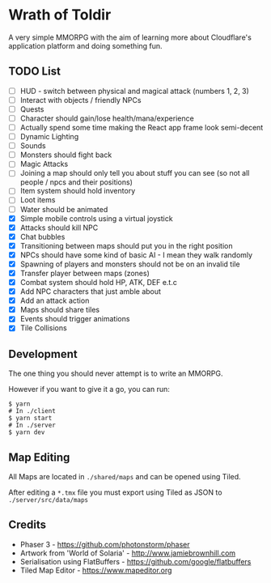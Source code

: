 # Wrath of Toldir

A very simple MMORPG with the aim of learning more about Cloudflare's application platform and doing something fun.

## TODO List

- [ ] HUD - switch between physical and magical attack (numbers 1, 2, 3)
- [ ] Interact with objects / friendly NPCs
- [ ] Quests
- [ ] Character should gain/lose health/mana/experience
- [ ] Actually spend some time making the React app frame look semi-decent
- [ ] Dynamic Lighting
- [ ] Sounds
- [ ] Monsters should fight back
- [ ] Magic Attacks
- [ ] Joining a map should only tell you about stuff you can see (so not all people / npcs and their positions)
- [ ] Item system should hold inventory
- [ ] Loot items
- [ ] Water should be animated
- [X] Simple mobile controls using a virtual joystick
- [X] Attacks should kill NPC
- [X] Chat bubbles
- [X] Transitioning between maps should put you in the right position
- [X] NPCs should have some kind of basic AI - I mean they walk randomly
- [X] Spawning of players and monsters should not be on an invalid tile
- [X] Transfer player between maps (zones)
- [X] Combat system should hold HP, ATK, DEF e.t.c
- [X] Add NPC characters that just amble about
- [X] Add an attack action
- [X] Maps should share tiles
- [X] Events should trigger animations
- [X] Tile Collisions

## Development

The one thing you should never attempt is to write an MMORPG.

However if you want to give it a go, you can run:

```shell
$ yarn
# In ./client
$ yarn start
# In ./server
$ yarn dev
```

## Map Editing

All Maps are located in `./shared/maps` and can be opened using Tiled.

After editing a `*.tmx` file you must export using Tiled as JSON to `./server/src/data/maps`

## Credits

* Phaser 3 - https://github.com/photonstorm/phaser
* Artwork from 'World of Solaria' - http://www.jamiebrownhill.com
* Serialisation using FlatBuffers - https://github.com/google/flatbuffers
* Tiled Map Editor - https://www.mapeditor.org

